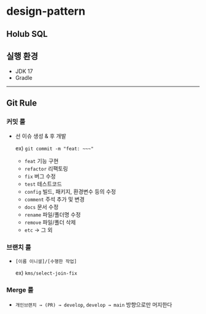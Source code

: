 # design-pattern
## Holub SQL

## 실행 환경
- JDK 17
- Gradle

--- 
## Git Rule

### 커밋 룰
- 선 이슈 생성 & 후 개발

  ex) `git commit -m "feat: ~~~"`
    - `feat` 기능 구현
    - `refactor` 리팩토링
    - `fix` 버그 수정
    - `test` 테스트코드
    - `config` 빌드, 패키지, 환경변수 등의 수정
    - `comment` 주석 추가 및 변경
    - `docs` 문서 수정
    - `rename` 파일/폴더명 수정
    - `remove` 파일/폴더 삭제
    - `etc` → 그 외

### 브랜치 룰
- `[이름 이니셜]/[수행한 작업]` 

  ex) `kms/select-join-fix`

### Merge 룰
- `개인브랜치 → (PR) → develop`, `develop → main` 방향으로만 머지한다
